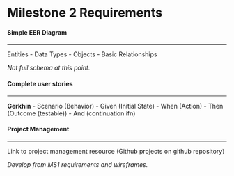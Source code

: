 Milestone 2 Requirements
===========================


#### Simple EER Diagram
------------------------------
Entities 
	- Data Types
	- Objects
	- Basic Relationships

*Not full schema at this point.* 



#### Complete user stories
-------------------------------
**Gerkhin** 
	- Scenario (Behavior)
	- Given (Initial State)
	- When (Action)
	- Then (Outcome (testable))
	- And (continuation ifn)



#### Project Management
-----------------------------------
Link to project management resource
(Github projects on github repository)


*Develop from MS1 requirements and wireframes.*



